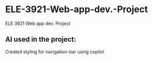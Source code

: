 # ELE-3921-Web-app-dev.-Project
ELE 3921  Web app dev. Project


## AI used in the project:
Created styling for navigation-bar using copilot
